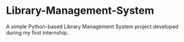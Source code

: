 # Library-Management-System
A simple Python-based Library Management System project developed during my first internship.
